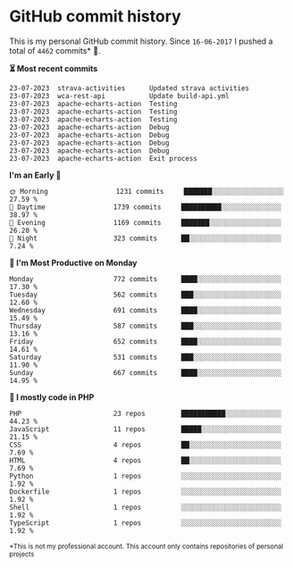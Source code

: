 # GitHub commit history
This is my personal GitHub commit history. Since <!--START_SECTION:first-commit-date-->`16-06-2017`<!--END_SECTION:first-commit-date--> I pushed a total of <!--START_SECTION:total-commit-count-->`4462`<!--END_SECTION:total-commit-count--> commits* 🎉.

<!--START_SECTION:most-recent-commits-->
**⏳ Most recent commits**
                                        
```text
23-07-2023  strava-activities      Updated strava activities
23-07-2023  wca-rest-api           Update build-api.yml
23-07-2023  apache-echarts-action  Testing
23-07-2023  apache-echarts-action  Testing
23-07-2023  apache-echarts-action  Testing
23-07-2023  apache-echarts-action  Debug
23-07-2023  apache-echarts-action  Debug
23-07-2023  apache-echarts-action  Debug
23-07-2023  apache-echarts-action  Debug
23-07-2023  apache-echarts-action  Exit process
```
<!--END_SECTION:most-recent-commits-->  

<!--START_SECTION:commits-per-day-time-->
**I&#039;m an Early 🐤**

```text
🌞 Morning                 1231 commits     ███████░░░░░░░░░░░░░░░░░░   27.59 %
🌆 Daytime                 1739 commits     ██████████░░░░░░░░░░░░░░░   38.97 %
🌃 Evening                 1169 commits     ███████░░░░░░░░░░░░░░░░░░   26.20 %
🌙 Night                   323 commits      ██░░░░░░░░░░░░░░░░░░░░░░░   7.24 %
```
<!--END_SECTION:commits-per-day-time-->  

<!--START_SECTION:commits-per-weekday-->
**📅 I&#039;m Most Productive on Monday**

```text
Monday                    772 commits      ████░░░░░░░░░░░░░░░░░░░░░   17.30 %
Tuesday                   562 commits      ███░░░░░░░░░░░░░░░░░░░░░░   12.60 %
Wednesday                 691 commits      ████░░░░░░░░░░░░░░░░░░░░░   15.49 %
Thursday                  587 commits      ███░░░░░░░░░░░░░░░░░░░░░░   13.16 %
Friday                    652 commits      ████░░░░░░░░░░░░░░░░░░░░░   14.61 %
Saturday                  531 commits      ███░░░░░░░░░░░░░░░░░░░░░░   11.90 %
Sunday                    667 commits      ████░░░░░░░░░░░░░░░░░░░░░   14.95 %
```
<!--END_SECTION:commits-per-weekday-->  

<!--START_SECTION:repos-per-language-->
**💬 I mostly code in PHP**

```text
PHP                       23 repos         ███████████░░░░░░░░░░░░░░   44.23 %
JavaScript                11 repos         █████░░░░░░░░░░░░░░░░░░░░   21.15 %
CSS                       4 repos          ██░░░░░░░░░░░░░░░░░░░░░░░   7.69 %
HTML                      4 repos          ██░░░░░░░░░░░░░░░░░░░░░░░   7.69 %
Python                    1 repos          ░░░░░░░░░░░░░░░░░░░░░░░░░   1.92 %
Dockerfile                1 repos          ░░░░░░░░░░░░░░░░░░░░░░░░░   1.92 %
Shell                     1 repos          ░░░░░░░░░░░░░░░░░░░░░░░░░   1.92 %
TypeScript                1 repos          ░░░░░░░░░░░░░░░░░░░░░░░░░   1.92 %
```
<!--END_SECTION:repos-per-language-->  

<sub>*This is not my professional account. This account only contains repositories of personal projects</sub>
